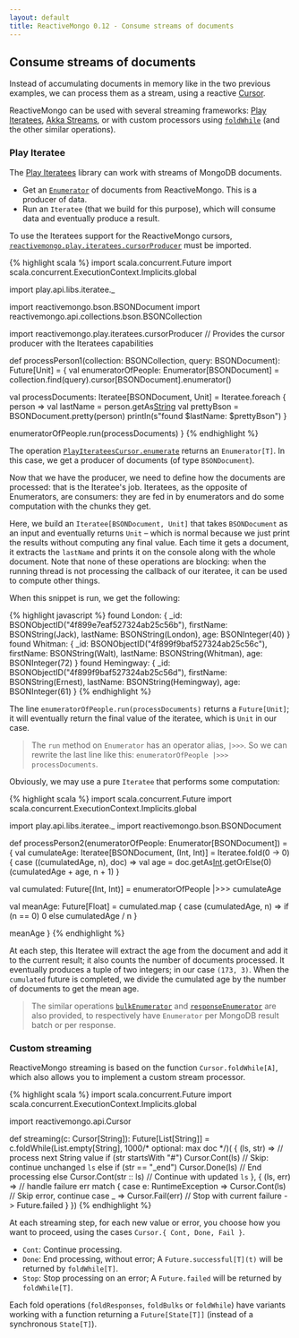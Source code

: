 ```yaml
---
layout: default
title: ReactiveMongo 0.12 - Consume streams of documents
---
```


## Consume streams of documents

Instead of accumulating documents in memory like in the two previous examples, we can process them as a stream, using a reactive [Cursor](../../api/index.html#reactivemongo.api.Cursor).

ReactiveMongo can be used with several streaming frameworks: [Play Iteratees](http://www.playframework.com/documentation/latest/Iteratees), [Akka Streams](http://akka.io/docs/), or with custom processors using [`foldWhile`](../../api/index.html#reactivemongo.api.Cursor@foldWhile[A](z:=%3EA,maxDocs:Int)(suc:(A,T)=%3Ereactivemongo.api.Cursor.State[A],err:reactivemongo.api.Cursor.ErrorHandler[A])(implicitctx:scala.concurrent.ExecutionContext):scala.concurrent.Future[A]) (and the other similar operations).

### Play Iteratee

The [Play Iteratees](https://www.playframework.com/documentation/latest/Iteratees) library can work with streams of MongoDB documents.

- Get an [`Enumerator`](../../api/index.html#reactivemongo.play.iteratees.PlayIterateesCursor@enumerator(maxDocs:Int,err:reactivemongo.api.Cursor.ErrorHandler[Unit])(implicitctx:scala.concurrent.ExecutionContext):play.api.libs.iteratee.Enumerator[T]) of documents from ReactiveMongo. This is a producer of data.
- Run an `Iteratee` (that we build for this purpose), which will consume data and eventually produce a result.

To use the Iteratees support for the ReactiveMongo cursors, [`reactivemongo.play.iteratees.cursorProducer`](../../api/index.html#reactivemongo.play.iteratees.package@cursorProducer[T]:reactivemongo.api.CursorProducer[T]{typeProducedCursor=reactivemongo.play.iteratees.PlayIterateesCursor[T]}) must be imported.

{% highlight scala %}
import scala.concurrent.Future
import scala.concurrent.ExecutionContext.Implicits.global

import play.api.libs.iteratee._

import reactivemongo.bson.BSONDocument
import reactivemongo.api.collections.bson.BSONCollection

import reactivemongo.play.iteratees.cursorProducer
// Provides the cursor producer with the Iteratees capabilities

def processPerson1(collection: BSONCollection, query: BSONDocument): Future[Unit] = {
  val enumeratorOfPeople: Enumerator[BSONDocument] =
    collection.find(query).cursor[BSONDocument].enumerator()

  val processDocuments: Iteratee[BSONDocument, Unit] =
    Iteratee.foreach { person =>
      val lastName = person.getAs[String]("lastName")
      val prettyBson = BSONDocument.pretty(person)
      println(s"found $lastName: $prettyBson")
    }

  enumeratorOfPeople.run(processDocuments)
}
{% endhighlight %}

The operation [`PlayIterateesCursor.enumerate`](../../api/index.html#reactivemongo.play.iteratees.PlayIterateesCursor@enumerator(maxDocs:Int,err:reactivemongo.api.Cursor.ErrorHandler[Unit])(implicitctx:scala.concurrent.ExecutionContext):play.api.libs.iteratee.Enumerator[T]) returns an `Enumerator[T]`. In this case, we get a producer of documents (of type `BSONDocument`).

Now that we have the producer, we need to define how the documents are processed: that is the Iteratee's job. Iteratees, as the opposite of Enumerators, are consumers: they are fed in by enumerators and do some computation with the chunks they get.

Here, we build an `Iteratee[BSONDocument, Unit]` that takes `BSONDocument` as an input and eventually returns `Unit` – which is normal because we just print the results without computing any final value. Each time it gets a document, it extracts the `lastName` and prints it on the console along with the whole document. Note that none of these operations are blocking: when the running thread is not processing the callback of our iteratee, it can be used to compute other things.

When this snippet is run, we get the following:

{% highlight javascript %}
found London: {
  _id: BSONObjectID("4f899e7eaf527324ab25c56b"),
  firstName: BSONString(Jack),
  lastName: BSONString(London),
  age: BSONInteger(40)
}
found Whitman: {
  _id: BSONObjectID("4f899f9baf527324ab25c56c"),
  firstName: BSONString(Walt),
  lastName: BSONString(Whitman),
  age: BSONInteger(72)
}
found Hemingway: {
  _id: BSONObjectID("4f899f9baf527324ab25c56d"),
  firstName: BSONString(Ernest),
  lastName: BSONString(Hemingway),
  age: BSONInteger(61)
}
{% endhighlight %}

The line `enumeratorOfPeople.run(processDocuments)` returns a `Future[Unit]`; it will eventually return the final value of the iteratee, which is `Unit` in our case.

> The `run` method on `Enumerator` has an operator alias, `|>>>`. So we can rewrite the last line like this: `enumeratorOfPeople |>>> processDocuments`.

Obviously, we may use a pure `Iteratee` that performs some computation:

{% highlight scala %}
import scala.concurrent.Future
import scala.concurrent.ExecutionContext.Implicits.global

import play.api.libs.iteratee._
import reactivemongo.bson.BSONDocument

def processPerson2(enumeratorOfPeople: Enumerator[BSONDocument]) = {
  val cumulateAge: Iteratee[BSONDocument, (Int, Int)] =
    Iteratee.fold(0 -> 0) {
      case ((cumulatedAge, n), doc) =>
        val age = doc.getAs[Int]("age").getOrElse(0)
        (cumulatedAge + age, n + 1)
    }

  val cumulated: Future[(Int, Int)] = enumeratorOfPeople |>>> cumulateAge

  val meanAge: Future[Float] =
    cumulated.map { case (cumulatedAge, n) =>
      if (n == 0) 0
      else cumulatedAge / n
    }

  meanAge
}
{% endhighlight %}

At each step, this Iteratee will extract the age from the document and add it to the current result; it also counts the number of documents processed. It eventually produces a tuple of two integers; in our case `(173, 3)`. When the `cumulated` future is completed, we divide the cumulated age by the number of documents to get the mean age.

> The similar operations [`bulkEnumerator`](../../api/index.html#reactivemongo.play.iteratees.PlayIterateesCursor@bulkEnumerator(maxDocs:Int,err:reactivemongo.api.Cursor.ErrorHandler[Unit])(implicitctx:scala.concurrent.ExecutionContext):play.api.libs.iteratee.Enumerator[Iterator[T]]) and [`responseEnumerator`](../../api/index.html#reactivemongo.play.iteratees.PlayIterateesCursor@responseEnumerator(maxDocs:Int,err:reactivemongo.api.Cursor.ErrorHandler[Unit])(implicitctx:scala.concurrent.ExecutionContext):play.api.libs.iteratee.Enumerator[reactivemongo.core.protocol.Response]) are also provided, to respectively have `Enumerator` per MongoDB result batch or per response.

### Custom streaming

ReactiveMongo streaming is based on the function `Cursor.foldWhile[A]`, which also allows you to implement a custom stream processor.

{% highlight scala %}
import scala.concurrent.Future
import scala.concurrent.ExecutionContext.Implicits.global

import reactivemongo.api.Cursor

def streaming(c: Cursor[String]): Future[List[String]] =
  c.foldWhile(List.empty[String], 1000/* optional: max doc */)(
    { (ls, str) => // process next String value
      if (str startsWith "#") Cursor.Cont(ls) // Skip: continue unchanged `ls`
      else if (str == "_end") Cursor.Done(ls) // End processing
      else Cursor.Cont(str :: ls) // Continue with updated `ls`
    },
    { (ls, err) => // handle failure
      err match {
        case e: RuntimeException => Cursor.Cont(ls) // Skip error, continue
        case _ => Cursor.Fail(err) // Stop with current failure -> Future.failed
      }
    })
{% endhighlight %}

At each streaming step, for each new value or error, you choose how you want to proceed, using the cases `Cursor.{ Cont, Done, Fail }`.

- `Cont`: Continue processing.
- `Done`: End processing, without error; A `Future.successful[T](t)` will be returned by `foldWhile[T]`.
- `Stop`: Stop processing on an error; A `Future.failed` will be returned by `foldWhile[T]`.

Each fold operations (`foldResponses`, `foldBulks` or `foldWhile`) have variants working with a function returning a `Future[State[T]]` (instead of a synchronous `State[T]`).